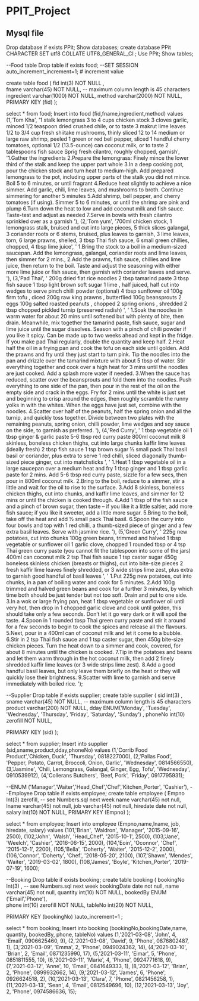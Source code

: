 # PPIT_Project

## Mysql file

Drop database if exists PPit;
Show databases;
create database PPit CHARACTER SET utf8 COLLATE UTF8_GENERAL_CI ;
Use PPit;
Show tables;

--Food table
Drop table if exists food;
--SET SESSION auto_increment_increment=1; # increment value	

create table food (
fid int(3) NOT NULL ,  
fname varchar(45) NOT NULL, -- maximum column length is 45 characters
ingredient varchar(1000) NOT NULL,
method varchar(2000) NOT NULL,
PRIMARY KEY (fid)
);


select * from food;
Insert into food (fid,fname,ingredient,method) values 
(1,'Tom Kha', 
'1 stalk lemongrass
3 to 4 cups chicken stock
3 cloves garlic, minced
1/2 teaspoon dried crushed chile, or to taste
3 makrut lime leaves
1/2 to 3/4 cup fresh shiitake mushrooms, thinly sliced
12 to 14 medium or large raw shrimp, peeled
1 green or red bell pepper, sliced
1 handful cherry tomatoes, optional
1/2 (13.5-ounce) can coconut milk, or to taste
2 tablespoons fish sauce
Sprig fresh cilantro, roughly chopped, garnish',
'1.Gather the ingredients
2.Prepare the lemongrass: Finely mince the lower third of the stalk and keep the upper part whole
3.In a deep cooking pot, pour the chicken stock and turn heat to medium-high. Add prepared lemongrass to the pot, including upper parts of the stalk you did not mince. Boil 5 to 6 minutes, or until fragrant
4.Reduce heat slightly to achieve a nice simmer. Add garlic, chili, lime leaves, and mushrooms to broth. Continue simmering for another 5 minutes
5.Add shrimp, bell pepper, and cherry tomatoes (if using). Simmer 5 to 6 minutes, or until the shrimp are pink and plump
6.Turn down the heat to low and add coconut milk and fish sauce. Taste-test and adjust as needed
7.Serve in bowls with fresh cilantro sprinkled over as a garnish
'),
(2,'Tom yum',
'700ml chicken stock\,
1 lemongrass stalk, bruised and cut into large pieces\,
5 thick slices galangal\,
3 coriander roots or 6 stems, bruised, plus leaves to garnish\,
3 lime leaves, torn\,
6 large prawns, shelled\,
3 tbsp Thai fish sauce\,
6 small green chillies, chopped\,
4 tbsp lime juice',
'
1.Bring the stock to a boil in a medium-sized saucepan. Add the lemongrass, galangal, coriander roots and lime leaves, then simmer for 2 mins.\,
2.Add the prawns, fish sauce, chillies and lime juice, then return to the boil. Taste and adjust the seasoning with either more lime juice or fish sauce, then garnish with coriander leaves and serve.
'),
(3,'Pad Thai',
'
200g dried flat rice noodles
2 tbsp tamarind paste
3 tbsp fish sauce
1 tbsp light brown soft sugar
1 lime , half juiced, half cut into wedges to serve
pinch chilli powder (optional)
4 tbsp sunflower oil
100g firm tofu , diced
200g raw king prawns , butterflied
100g beansprouts
2 eggs
100g salted roasted peanuts , chopped
2 spring onions , shredded
2 tbsp chopped pickled turnip (preserved radish)
',
'
1.Soak the noodles in warm water for about 20 mins until softened but with plenty of bite, then drain. Meanwhile, mix together the tamarind paste, fish sauce, sugar and lime juice until the sugar dissolves. Season with a pinch of chilli powder if you like it spicy. Can be made up to two weeks ahead and kept in the fridge. If you make pad Thai regularly, double the quantity and keep half.
2.Heat half the oil in a frying pan and cook the tofu on each side until golden. Add the prawns and fry until they just start to turn pink. Tip the noodles into the pan and drizzle over the tamarind mixture with about 5 tbsp of water. Stir everything together and cook over a high heat for 3 mins until the noodles are just cooked. Add a splash more water if needed.
3.When the sauce has reduced, scatter over the beansprouts and fold them into the noodles. Push everything to one side of the pan, then pour in the rest of the oil on the empty side and crack in the eggs. Fry for 2 mins until the white is just set and beginning to crisp around the edges, then roughly scramble the runny yolks in with the whites. When the eggs have just set, combine with the noodles.
4.Scatter over half of the peanuts, half the spring onion and all the turnip, and quickly toss together. Divide between two plates with the remaining peanuts, spring onion, chilli powder, lime wedges and soy sauce on the side, to garnish as preferred.
'),
(4,'Red Curry',
'
1 tbsp vegetable oil
1 tbsp ginger & garlic paste
5-6 tbsp red curry paste
800ml coconut milk
8 skinless, boneless chicken thighs, cut into large chunks
kaffir lime leaves (ideally fresh)
2 tbsp fish sauce
1 tsp brown sugar
½ small pack Thai basil
basil or coriander, plus extra to serve
1 red chilli, sliced diagonally
thumb-sized piece ginger, cut into matchsticks
',
'
1.Heat 1 tbsp vegetable oil in a large saucepan over a medium heat and fry 1 tbsp ginger and 1 tbsp garlic paste for 2 mins. Add 5-6 tbsp red curry paste, sizzle for a few secs, then pour in 800ml coconut milk.
2.Bring to the boil, reduce to a simmer, stir a little and wait for the oil to rise to the surface.
3.Add 8 skinless, boneless chicken thighs, cut into chunks, and kaffir lime leaves, and simmer for 12 mins or until the chicken is cooked through.
4.Add 1 tbsp of the fish sauce and a pinch of brown sugar, then taste – if you like it a little saltier, add more fish sauce; if you like it sweeter, add a little more sugar.
5.Bring to the boil, take off the heat and add ½ small pack Thai basil.
6.Spoon the curry into four bowls and top with 1 red chilli, a thumb-sized piece of ginger and a few extra basil leaves. Serve with jasmine rice.
'),
(5,'Green Curry',
'
225g new potatoes, cut into chunks
100g green beans, trimmed and halved
1 tbsp vegetable or sunflower oil
1 garlic clove, chopped
1 rounded tbsp or 4 tsp Thai green curry paste (you cannot fit the tablespoon into some of the jars)
400ml can coconut milk
2 tsp Thai fish sauce
1 tsp caster sugar
450g boneless skinless chicken (breasts or thighs), cut into bite-size pieces
2 fresh kaffir lime leaves finely shredded, or 3 wide strips lime zest, plus extra to garnish
good handful of basil leaves
',
'
1.Put 225g new potatoes, cut into chunks, in a pan of boiling water and cook for 5 minutes.
2.Add 100g trimmed and halved green beans and cook for a further 3 minutes, by which time both should be just tender but not too soft. Drain and put to one side.
3.In a wok or large frying pan, heat 1 tbsp vegetable or sunflower oil until very hot, then drop in 1 chopped garlic clove and cook until golden, this should take only a few seconds. Don’t let it go very dark or it will spoil the taste.
4.Spoon in 1 rounded tbsp Thai green curry paste and stir it around for a few seconds to begin to cook the spices and release all the flavours.
5.Next, pour in a 400ml can of coconut milk and let it come to a bubble.
6.Stir in 2 tsp Thai fish sauce and 1 tsp caster sugar, then 450g bite-size chicken pieces. Turn the heat down to a simmer and cook, covered, for about 8 minutes until the chicken is cooked.
7.Tip in the potatoes and beans and let them warm through in the hot coconut milk, then add 2 finely shredded kaffir lime leaves (or 3 wide strips lime zest).
8.Add a good handful basil leaves, but only leave them briefly on the heat or they will quickly lose their brightness.
9.Scatter with lime to garnish and serve immediately with boiled rice.
');


--Supplier
Drop table if exists supplier;
create table supplier (
sid int(3) ,    
sname varchar(45) NOT NULL, -- maximum column length is 45 characters
product varchar(200) NOT NULL,
dday ENUM('Monday', 'Tuesday', 'Wednesday', 'Thursday', 'Friday', 'Saturday', 'Sunday') ,
phoneNo int(10) zerofill NOT NULL,

PRIMARY KEY (sid)
);

select * from supplier;
Insert into supplier (sid,sname,product,dday,phoneNo) values 
(1,'Corrib Food Product','Chicken, Duck', 'Thursday', 0818227000),
(2,'Pallas Food', 'Pepper, Potato, Carrot, Broccoli, Onion, Garlic', 'Wednesday', 0814566550),
(3,'Jasmine', 'Chili, Lemongrass, Galangal, Ginger, Egg, Tofu', 'Wednesday', 0910539912),
(4,'Collerans Butchers', 'Beef, Pork', 'Friday', 0917795931);

--ENUM ('Manager','Waiter','Head_Chef','Chef','Kitchen_Porter', 'Cashier'),
--Employee
Drop table if exists employee;
create table employee (
Empno Int(3) zerofill, -- see Numbers.sql next week
name varchar(45) not null,
lname varchar(45) not null,
job varchar(45) not null,
hiredate date not null,
salary int(10) NOT NULL,
PRIMARY KEY (Empno)
);

select * from employee;
Insert into employee (Empno,name,lname, job, hiredate, salary) values 
(101,'Brian', 'Waldron', 'Manager', '2015-09-16', 2500),
(102,'John', 'Walsh', 'Head_Chef', '2015-10-1', 2500),
(103,'Jane', 'Weelch', 'Cashier', '2016-06-15', 2000),
(104,'Eoin', 'Oconnor', 'Chef', '2015-12-1', 2200),
(105,'Bella', 'Doherty', 'Waiter', '2015-12-2', 2000),
(106,'Connor', 'Doherty', 'Chef', '2018-05-20', 2100),
(107,'Shawn', 'Mendes', 'Waiter', '2019-03-02', 1800),
(108,'James', 'Boyle', 'Kitchen_Porter', '2019-07-19', 1600);

--Booking
Drop table if exists booking;
create table booking (
bookingNo Int(3) , -- see Numbers.sql next week
bookingDate date not null,
name varchar(45) not null,
quantity int(10) NOT NULL,
bookedBy ENUM ('Email','Phone'),  
phone int(10) zerofill NOT NULL,
tableNo int(20) NOT NULL,

PRIMARY KEY (bookingNo)
)auto_increment=1 ;


select * from booking;
Insert into booking (bookingNo,bookingDate,name, quantity, bookedBy, phone, tableNo) values 
(1,'2021-03-08', 'John', 4, 'Email', 0906625460, 9),
(2,'2021-03-08', 'David', 9, 'Phone', 0876802487, 1),
(3,'2021-03-09', 'Emma', 2, 'Phone', 0949024362, 14),
(4,'2021-03-10', 'Brian', 2, 'Email', 0871235990, 17),
(5,'2021-03-11', 'Eimar', 5, 'Phone', 0851811555, 10),
(6,'2021-03-11', 'Marie', 4, 'Phone', 0924771618, 9),
(7,'2021-03-12', 'Anne', 10, 'Email', 0841649333, 1),
(8,'2021-03-12', 'Brian', 2, 'Phone', 0899932662, 14),
(9,'2021-03-12', 'James', 6, 'Phone', 0926624518, 2),
(10,'2021-03-13', 'Clara', 7, 'Phone', 0821456258, 1),
(11,'2021-03-13', 'Sean', 4, 'Email', 0812549696, 10),
(12,'2021-03-13', 'Joy', 2, 'Phone', 0974586636, 15);




















